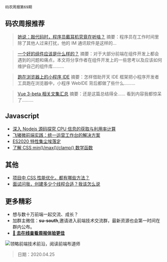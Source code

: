 `码农周报第69期`

## 码农周报推荐

> [她说：敲代码时，程序员戴耳机究竟在听啥？](https://mp.weixin.qq.com/s/hq6GCK9UrvByANcOxppjAQ)
> 摘要：程序员在工作时间里除了其他人过来打扰，他的 IM 通讯软件是这样的…

> [一个好的组件应该是什么样的？](https://zhuanlan.51cto.com/art/202004/615160.htm)
> 摘要：对于大部分前端在组件开发上都会遇到的问题和痛点，本文将分享作者在组件开发上的一些思考以及应该如何维护自己的组件库………

> [跑在浏览器上的小程序 IDE](https://mp.weixin.qq.com/s/wSug8-2gkFF7WsK087JPiw)
> 摘要：怎样借助开天 IDE 框架把小程序开发者工具跑在浏览器中，小程序 WebIDE 背后都做了些什么………

> [Vue 3-beta 相关文集汇总](https://www.javascriptc.com/4015.html)
> 摘要：还是这篇总结得全…… 看到内容我都惊呆了………

## Javascript

- [深入 Nodejs 源码探究 CPU 信息的获取与利用率计算](https://mp.weixin.qq.com/s/kfcwaKRwP3SY2wa3bWA_mw)
- [飞猪微前端实践：统一运营工作台的解决方案](https://mp.weixin.qq.com/s/xmcXz5GWSEYFy18APPHwlg)
- [ES2020 特性集尘埃落定](https://www.infoq.cn/article/RO7CC10Nv96lGdB3K43h)
- [了解 CSS min()/max()/clamp() 数学函数](https://www.zhangxinxu.com/wordpress/2020/04/css-min-max-clamp/)

## 其他

- [项目中 CSS 性能优化，都有哪些方法？](https://www.javascriptc.com/3498.html)
- [面试问我，创建多少个线程合适？我该怎么说](https://www.javascriptc.com/3987.html)

## 更多精彩

- 想与数十万前端一起交流、成长？
- 加群主微信：**su-south**,邀请进入前端技术交流群，最新资源也会第一时间在群内公布。
- **[:lollipop: 去在线查看周报体验更佳](https://www.javascriptc.com/category/javascript-weekly)**

![领略前端技术前沿，阅读前端布道师](https://user-images.githubusercontent.com/18324563/100540104-2b5d5a00-3276-11eb-90b4-1a8d6a4444b8.png)

> 日期：2020.04.25
